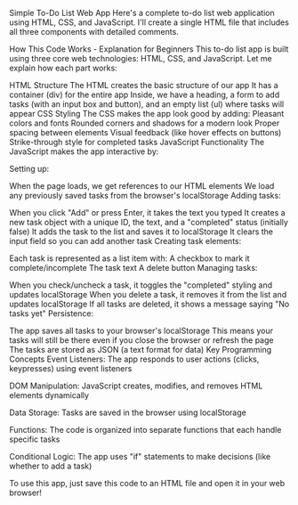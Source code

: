 Simple To-Do List Web App
Here's a complete to-do list web application using HTML, CSS, and JavaScript. I'll create a single HTML file that includes all three components with detailed comments.

How This Code Works - Explanation for Beginners
This to-do list app is built using three core web technologies: HTML, CSS, and JavaScript. Let me explain how each part works:

HTML Structure
The HTML creates the basic structure of our app
It has a container (div) for the entire app
Inside, we have a heading, a form to add tasks (with an input box and button), and an empty list (ul) where tasks will appear
CSS Styling
The CSS makes the app look good by adding:
Pleasant colors and fonts
Rounded corners and shadows for a modern look
Proper spacing between elements
Visual feedback (like hover effects on buttons)
Strike-through style for completed tasks
JavaScript Functionality
The JavaScript makes the app interactive by:

Setting up:

When the page loads, we get references to our HTML elements
We load any previously saved tasks from the browser's localStorage
Adding tasks:

When you click "Add" or press Enter, it takes the text you typed
It creates a new task object with a unique ID, the text, and a "completed" status (initially false)
It adds the task to the list and saves it to localStorage
It clears the input field so you can add another task
Creating task elements:

Each task is represented as a list item with:
A checkbox to mark it complete/incomplete
The task text
A delete button
Managing tasks:

When you check/uncheck a task, it toggles the "completed" styling and updates localStorage
When you delete a task, it removes it from the list and updates localStorage
If all tasks are deleted, it shows a message saying "No tasks yet"
Persistence:

The app saves all tasks to your browser's localStorage
This means your tasks will still be there even if you close the browser or refresh the page
The tasks are stored as JSON (a text format for data)
Key Programming Concepts
Event Listeners: The app responds to user actions (clicks, keypresses) using event listeners

DOM Manipulation: JavaScript creates, modifies, and removes HTML elements dynamically

Data Storage: Tasks are saved in the browser using localStorage

Functions: The code is organized into separate functions that each handle specific tasks

Conditional Logic: The app uses "if" statements to make decisions (like whether to add a task)

To use this app, just save this code to an HTML file and open it in your web browser!

